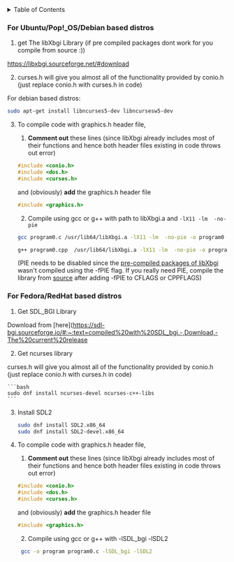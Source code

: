 <details>
<summary>Table of Contents</summary>

* [Ubuntu/Pop!_OS/Debian based distros](#for-ubuntupop_osdebian-based-distros)
* [Fedora/RedHat based distros](#for-fedoraredhat-based-distros)
</details>

### For Ubuntu/Pop!_OS/Debian based distros

1. get The libXbgi Library (if pre compiled packages dont work for you compile from source :))

https://libxbgi.sourceforge.net/#download

2. curses.h will give you almost all of the functionality provided by conio.h (just replace conio.h with curses.h in code)

For debian based distros:

```bash
sudo apt-get install libncurses5-dev libncursesw5-dev
```

3. To compile code with graphics.h header file, 

    1. **Comment out** these lines (since libXbgi already includes most of their functions and hence both header files existing in code throws out error)
    
    ```c
    #include <conio.h>
    #include <dos.h>
    #include <curses.h>
    ```

    and (obviously) **add** the graphics.h header file

    ```c
    #include <graphics.h>     
    ```

   2. Compile using gcc or g++ with path to libXbgi.a and `-lX11 -lm  -no-pie`
  
   
    
    ```bash
    gcc program0.c /usr/lib64/libXbgi.a -lX11 -lm  -no-pie -o program0
    ```
    
    ```bash
    g++ program0.cpp  /usr/lib64/libXbgi.a -lX11 -lm  -no-pie -o program0
    ```
    
    (PIE needs to be disabled since the [pre-compiled packages of libXbgi](https://libxbgi.sourceforge.net/#download) wasn't compiled using the -fPIE flag. If you really need PIE, compile the library from [source](https://sourceforge.net/projects/libxbgi/files/xbgi-365.tar.gz) after adding -fPIE  to CFLAGS or CPPFLAGS)

### For Fedora/RedHat based distros

1. Get SDL_BGI Library 

Download from [here](https://sdl-bgi.sourceforge.io/#:~:text=compiled%20with%20SDL_bgi.-,Download,-The%20current%20release

2. Get ncurses library

curses.h will give you almost all of the functionality provided by conio.h (just replace conio.h with curses.h in code)

    ```bash
    sudo dnf install ncurses-devel ncurses-c++-libs
    ```

3. Install SDL2

    ```bash
    sudo dnf install SDL2.x86_64
    sudo dnf install SDL2-devel.x86_64
    ```
4. To compile code with graphics.h header file, 

    1. **Comment out** these lines (since libXbgi already includes most of their functions and hence both header files existing in code throws out error)
    
    ```c
    #include <conio.h>
    #include <dos.h>
    #include <curses.h>
    ```

    and (obviously) **add** the graphics.h header file

    ```c
    #include <graphics.h>     
    ```

    2. Compile using gcc or g++ with -lSDL_bgi -lSDL2
      
     ```bash
      gcc -o program program0.c -lSDL_bgi -lSDL2
      ```

